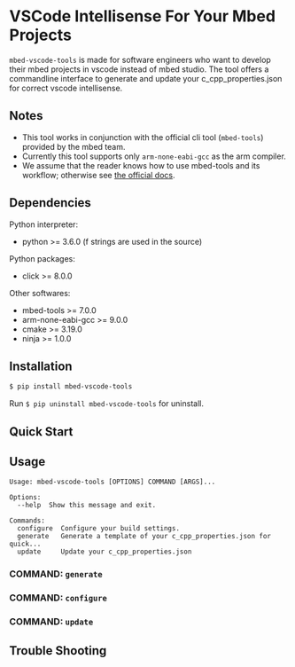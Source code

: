 
# VSCode Intellisense For Your Mbed Projects

`mbed-vscode-tools` is made for software engineers who want to develop their mbed projects in vscode instead of mbed studio.
The tool offers a commandline interface to generate and update your c_cpp_properties.json for correct vscode intellisense.

## Notes

* This tool works in conjunction with the official cli tool (`mbed-tools`) provided by the mbed team.
* Currently this tool supports only `arm-none-eabi-gcc` as the arm compiler.
* We assume that the reader knows how to use mbed-tools and its workflow; otherwise see [the official docs](https://os.mbed.com/docs/mbed-os/v6.15/build-tools/use.html). 

## Dependencies

Python interpreter:

* python >= 3.6.0 (f strings are used in the source)

Python packages:

* click >= 8.0.0

Other softwares:

* mbed-tools >= 7.0.0
* arm-none-eabi-gcc >= 9.0.0
* cmake >= 3.19.0
* ninja >= 1.0.0

## Installation

```bash
$ pip install mbed-vscode-tools
```

Run `$ pip uninstall mbed-vscode-tools` for uninstall.

## Quick Start

## Usage

```
Usage: mbed-vscode-tools [OPTIONS] COMMAND [ARGS]...

Options:
  --help  Show this message and exit.

Commands:
  configure  Configure your build settings.
  generate   Generate a template of your c_cpp_properties.json for quick...
  update     Update your c_cpp_properties.json
```

### COMMAND: `generate`
### COMMAND: `configure`
### COMMAND: `update`

## Trouble Shooting
